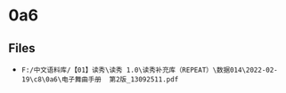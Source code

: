 # 0a6

## Files

- `F:/中文语料库/【01】读秀\读秀 1.0\读秀补充库（REPEAT）\数据014\2022-02-19\c8\0a6\电子舞曲手册  第2版_13092511.pdf`
